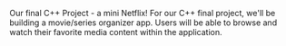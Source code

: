 Our final C++ Project - a mini Netflix!
For our C++ final project, we'll be building a movie/series organizer app. Users will be able to browse and watch their favorite media content within the application.
